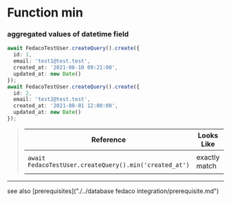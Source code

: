 # Function min
### aggregated values of datetime field

```typescript
await FedacoTestUser.createQuery().create({
  id: 1,
  email: 'test1@test.test',
  created_at: '2021-08-10 09:21:00',
  updated_at: new Date()
});
await FedacoTestUser.createQuery().create({
  id: 2,
  email: 'test2@test.test',
  created_at: '2021-08-01 12:00:00',
  updated_at: new Date()
});
```


> | Reference | Looks Like | Value |
> | ------ | ----- | ----- |
> | `await FedacoTestUser.createQuery().min('created_at')` | exactly match | `'2021-08-01 12:00:00'` |


----
see also [prerequisites]("./../database fedaco integration/prerequisite.md")
